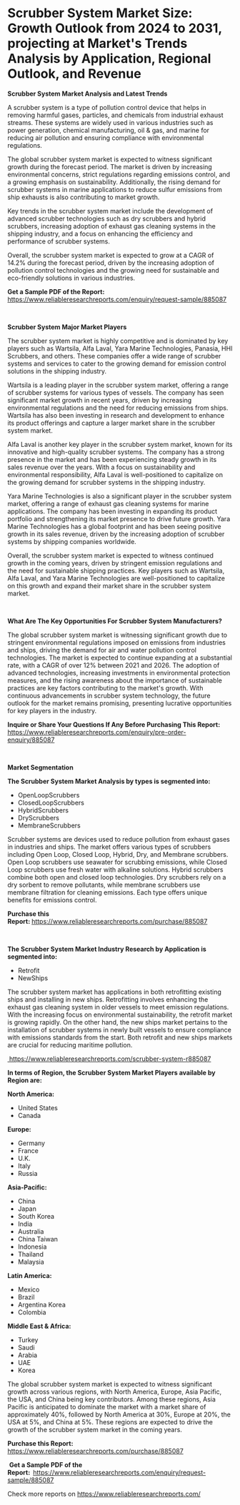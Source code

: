 <p><h1>Scrubber System Market Size: Growth Outlook from 2024 to 2031, projecting at Market's Trends Analysis by Application, Regional Outlook, and Revenue</h1></p><p><strong>Scrubber System Market Analysis and Latest Trends</strong></p>
<p><p>A scrubber system is a type of pollution control device that helps in removing harmful gases, particles, and chemicals from industrial exhaust streams. These systems are widely used in various industries such as power generation, chemical manufacturing, oil & gas, and marine for reducing air pollution and ensuring compliance with environmental regulations.</p><p>The global scrubber system market is expected to witness significant growth during the forecast period. The market is driven by increasing environmental concerns, strict regulations regarding emissions control, and a growing emphasis on sustainability. Additionally, the rising demand for scrubber systems in marine applications to reduce sulfur emissions from ship exhausts is also contributing to market growth.</p><p>Key trends in the scrubber system market include the development of advanced scrubber technologies such as dry scrubbers and hybrid scrubbers, increasing adoption of exhaust gas cleaning systems in the shipping industry, and a focus on enhancing the efficiency and performance of scrubber systems.</p><p>Overall, the scrubber system market is expected to grow at a CAGR of 14.2% during the forecast period, driven by the increasing adoption of pollution control technologies and the growing need for sustainable and eco-friendly solutions in various industries.</p></p>
<p><strong>Get a Sample PDF of the Report:&nbsp;</strong> <a href="https://www.reliableresearchreports.com/enquiry/request-sample/885087">https://www.reliableresearchreports.com/enquiry/request-sample/885087</a></p>
<p>&nbsp;</p>
<p><strong>Scrubber System Major Market Players</strong></p>
<p><p>The scrubber system market is highly competitive and is dominated by key players such as Wartsila, Alfa Laval, Yara Marine Technologies, Panasia, HHI Scrubbers, and others. These companies offer a wide range of scrubber systems and services to cater to the growing demand for emission control solutions in the shipping industry.</p><p>Wartsila is a leading player in the scrubber system market, offering a range of scrubber systems for various types of vessels. The company has seen significant market growth in recent years, driven by increasing environmental regulations and the need for reducing emissions from ships. Wartsila has also been investing in research and development to enhance its product offerings and capture a larger market share in the scrubber system market.</p><p>Alfa Laval is another key player in the scrubber system market, known for its innovative and high-quality scrubber systems. The company has a strong presence in the market and has been experiencing steady growth in its sales revenue over the years. With a focus on sustainability and environmental responsibility, Alfa Laval is well-positioned to capitalize on the growing demand for scrubber systems in the shipping industry.</p><p>Yara Marine Technologies is also a significant player in the scrubber system market, offering a range of exhaust gas cleaning systems for marine applications. The company has been investing in expanding its product portfolio and strengthening its market presence to drive future growth. Yara Marine Technologies has a global footprint and has been seeing positive growth in its sales revenue, driven by the increasing adoption of scrubber systems by shipping companies worldwide.</p><p>Overall, the scrubber system market is expected to witness continued growth in the coming years, driven by stringent emission regulations and the need for sustainable shipping practices. Key players such as Wartsila, Alfa Laval, and Yara Marine Technologies are well-positioned to capitalize on this growth and expand their market share in the scrubber system market.</p></p>
<p>&nbsp;</p>
<p><strong>What Are The Key Opportunities For Scrubber System Manufacturers?</strong></p>
<p><p>The global scrubber system market is witnessing significant growth due to stringent environmental regulations imposed on emissions from industries and ships, driving the demand for air and water pollution control technologies. The market is expected to continue expanding at a substantial rate, with a CAGR of over 12% between 2021 and 2026. The adoption of advanced technologies, increasing investments in environmental protection measures, and the rising awareness about the importance of sustainable practices are key factors contributing to the market's growth. With continuous advancements in scrubber system technology, the future outlook for the market remains promising, presenting lucrative opportunities for key players in the industry.</p></p>
<p><strong>Inquire or Share Your Questions If Any Before Purchasing This Report:</strong> <a href="https://www.reliableresearchreports.com/enquiry/pre-order-enquiry/885087">https://www.reliableresearchreports.com/enquiry/pre-order-enquiry/885087</a></p>
<p>&nbsp;</p>
<p><strong>Market Segmentation</strong></p>
<p><strong>The Scrubber System Market Analysis by types is segmented into:</strong></p>
<p><ul><li>OpenLoopScrubbers</li><li>ClosedLoopScrubbers</li><li>HybridScrubbers</li><li>DryScrubbers</li><li>MembraneScrubbers</li></ul></p>
<p><p>Scrubber systems are devices used to reduce pollution from exhaust gases in industries and ships. The market offers various types of scrubbers including Open Loop, Closed Loop, Hybrid, Dry, and Membrane scrubbers. Open Loop scrubbers use seawater for scrubbing emissions, while Closed Loop scrubbers use fresh water with alkaline solutions. Hybrid scrubbers combine both open and closed loop technologies. Dry scrubbers rely on a dry sorbent to remove pollutants, while membrane scrubbers use membrane filtration for cleaning emissions. Each type offers unique benefits for emissions control.</p></p>
<p><strong>Purchase this Report:&nbsp;</strong><a href="https://www.reliableresearchreports.com/purchase/885087">https://www.reliableresearchreports.com/purchase/885087</a></p>
<p>&nbsp;</p>
<p><strong>The Scrubber System Market Industry Research by Application is segmented into:</strong></p>
<p><ul><li>Retrofit</li><li>NewShips</li></ul></p>
<p><p>The scrubber system market has applications in both retrofitting existing ships and installing in new ships. Retrofitting involves enhancing the exhaust gas cleaning system in older vessels to meet emission regulations. With the increasing focus on environmental sustainability, the retrofit market is growing rapidly. On the other hand, the new ships market pertains to the installation of scrubber systems in newly built vessels to ensure compliance with emissions standards from the start. Both retrofit and new ships markets are crucial for reducing maritime pollution.</p></p>
<p><a href="https://www.reliableresearchreports.com/scrubber-system-r885087">&nbsp;https://www.reliableresearchreports.com/scrubber-system-r885087</a></p>
<p><strong>In terms of Region, the Scrubber System Market Players available by Region are:</strong></p>
<p>
    <p> <strong> North America: </strong>
        <ul>
            <li>United States</li>
            <li>Canada</li>
        </ul>
        </p> 
    <p> <strong> Europe: </strong>
        <ul>
            <li>Germany</li>
            <li>France</li>
            <li>U.K.</li>
            <li>Italy</li>
            <li>Russia</li>
        </ul>
        </p> 
    <p> <strong> Asia-Pacific: </strong>
        <ul>
            <li>China</li>
            <li>Japan</li>
            <li>South Korea</li>
            <li>India</li>
            <li>Australia</li>
            <li>China Taiwan</li>
            <li>Indonesia</li>
            <li>Thailand</li>
            <li>Malaysia</li>
        </ul>
        </p> 
    <p> <strong> Latin America: </strong>
        <ul>
            <li>Mexico</li>
            <li>Brazil</li>
            <li>Argentina Korea</li>
            <li>Colombia</li>
        </ul>
        </p> 
    <p> <strong> Middle East & Africa: </strong>
        <ul>
            <li>Turkey</li>
            <li>Saudi</li>
            <li>Arabia</li>
            <li>UAE</li>
            <li>Korea</li>
        </ul>
    </p>
    </p>
<p><p>The global scrubber system market is expected to witness significant growth across various regions, with North America, Europe, Asia Pacific, the USA, and China being key contributors. Among these regions, Asia Pacific is anticipated to dominate the market with a market share of approximately 40%, followed by North America at 30%, Europe at 20%, the USA at 5%, and China at 5%. These regions are expected to drive the growth of the scrubber system market in the coming years.</p></p>
<p><strong>Purchase this Report: </strong><a href="https://www.reliableresearchreports.com/purchase/885087">https://www.reliableresearchreports.com/purchase/885087</a></p>
<p>&nbsp;<strong>Get a Sample PDF of the Report:&nbsp;&nbsp;</strong><a href="https://www.reliableresearchreports.com/enquiry/request-sample/885087">https://www.reliableresearchreports.com/enquiry/request-sample/885087</a></p>
<p><strong></strong></p>
<p>Check more reports on <a href="https://www.reliableresearchreports.com/">https://www.reliableresearchreports.com/</a></p>